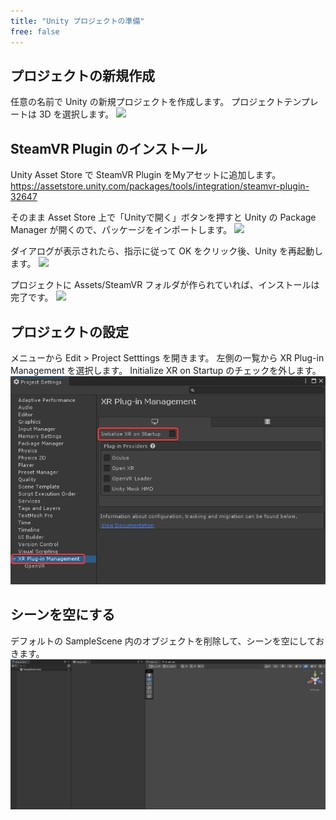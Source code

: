 ```yaml
---
title: "Unity プロジェクトの準備"
free: false
---
```


## プロジェクトの新規作成
任意の名前で Unity の新規プロジェクトを作成します。
プロジェクトテンプレートは 3D を選択します。
![](https://storage.googleapis.com/zenn-user-upload/df7746e620dc-20240227.png)

## SteamVR Plugin のインストール
Unity Asset Store で SteamVR Plugin をMyアセットに追加します。
https://assetstore.unity.com/packages/tools/integration/steamvr-plugin-32647

そのまま Asset Store 上で「Unityで開く」ボタンを押すと Unity の Package Manager が開くので、パッケージをインポートします。
![](https://storage.googleapis.com/zenn-user-upload/14df39868604-20240122.png)

ダイアログが表示されたら、指示に従って OK をクリック後、Unity を再起動します。
![](https://storage.googleapis.com/zenn-user-upload/735f69eb776b-20240122.png)

プロジェクトに Assets/SteamVR フォルダが作られていれば、インストールは完了です。
![](https://storage.googleapis.com/zenn-user-upload/5089910653b4-20240227.png)

## プロジェクトの設定
メニューから Edit > Project Setttings を開きます。
左側の一覧から XR Plug-in Management を選択します。
Initialize XR on Startup のチェックを外します。
![](/images/turn-off-xr-plugin-management.png)

## シーンを空にする
デフォルトの SampleScene 内のオブジェクトを削除して、シーンを空にしておきます。
![](/images/empty-scene.png)